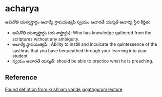 # acharya

ఆచినోతి యశ్శాస్త్రార్థం ఆచార్యే స్థాపయత్యపీ స్వయం ఆచారతే యస్మత్ ఆచార్య స్థేన కీర్తిత:

- ఆచినోతి యశ్శాస్త్రార్థం (య శాస్త్రార్ధం): Who has knowledge gathered from the scriptures without any ambiguity.
- ఆచార్యే స్థాపయత్యపీ : Ability to instill and inculcate the quintessence of the sasthras that you have bequeathed through your learning into your student
- స్వయం ఆచారతే యస్మత్: should be able to practice what he is preaching.

## Reference

[Found defintion from krishnam vande jagathgurum lecture](https://youtu.be/UFi-bLF65mA?t=571)
